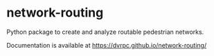# network-routing

Python package to create and analyze routable pedestrian networks.

Documentation is available at https://dvrpc.github.io/network-routing/
